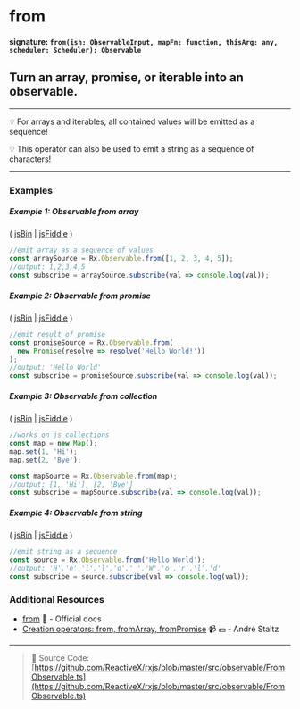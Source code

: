 # from

#### signature: `from(ish: ObservableInput, mapFn: function, thisArg: any, scheduler: Scheduler): Observable`

## Turn an array, promise, or iterable into an observable.

---

:bulb: For arrays and iterables, all contained values will be emitted as a
sequence!

:bulb: This operator can also be used to emit a string as a sequence of
characters!

---

### Examples

##### Example 1: Observable from array

( [jsBin](http://jsbin.com/foceyuketi/1/edit?js,console) |
[jsFiddle](https://jsfiddle.net/btroncone/o7kb5e6j/) )

```js
//emit array as a sequence of values
const arraySource = Rx.Observable.from([1, 2, 3, 4, 5]);
//output: 1,2,3,4,5
const subscribe = arraySource.subscribe(val => console.log(val));
```

##### Example 2: Observable from promise

( [jsBin](http://jsbin.com/tamofinujo/1/edit?js,console) |
[jsFiddle](https://jsfiddle.net/btroncone/2czc5sae/) )

```js
//emit result of promise
const promiseSource = Rx.Observable.from(
  new Promise(resolve => resolve('Hello World!'))
);
//output: 'Hello World'
const subscribe = promiseSource.subscribe(val => console.log(val));
```

##### Example 3: Observable from collection

( [jsBin](http://jsbin.com/tezohobudu/1/edit?js,console) |
[jsFiddle](https://jsfiddle.net/btroncone/ae6hu9a8/) )

```js
//works on js collections
const map = new Map();
map.set(1, 'Hi');
map.set(2, 'Bye');

const mapSource = Rx.Observable.from(map);
//output: [1, 'Hi'], [2, 'Bye']
const subscribe = mapSource.subscribe(val => console.log(val));
```

##### Example 4: Observable from string

( [jsBin](http://jsbin.com/wenozubana/1/edit?js,console) |
[jsFiddle](https://jsfiddle.net/btroncone/hfvzjcvL/) )

```js
//emit string as a sequence
const source = Rx.Observable.from('Hello World');
//output: 'H','e','l','l','o',' ','W','o','r','l','d'
const subscribe = source.subscribe(val => console.log(val));
```

### Additional Resources

* [from](http://reactivex.io/rxjs/class/es6/Observable.js~Observable.html#static-method-from)
  :newspaper: - Official docs
* [Creation operators: from, fromArray, fromPromise](https://egghead.io/lessons/rxjs-creation-operators-from-fromarray-frompromise?course=rxjs-beyond-the-basics-creating-observables-from-scratch)
  :video_camera: :dollar: - André Staltz

---

> :file_folder: Source Code:
> [https://github.com/ReactiveX/rxjs/blob/master/src/observable/FromObservable.ts](https://github.com/ReactiveX/rxjs/blob/master/src/observable/FromObservable.ts)
